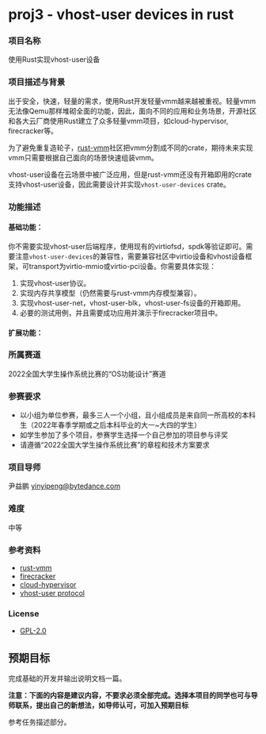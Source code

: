# proj3 - vhost-user devices in rust
### 项目名称
使用Rust实现vhost-user设备

### 项目描述与背景
出于安全，快速，轻量的需求，使用Rust开发轻量vmm越来越被重视。轻量vmm无法像Qemu那样堆砌全面的功能，因此，面向不同的应用和业务场景，开源社区和各大云厂商使用Rust建立了众多轻量vmm项目，如cloud-hypervisor, firecracker等。

为了避免重复造轮子，[rust-vmm](https://github.com/rust-vmm)社区把vmm分割成不同的crate，期待未来实现vmm只需要根据自己面向的场景快速组装vmm。

vhost-user设备在云场景中被广泛应用，但是rust-vmm还没有开箱即用的crate支持vhost-user设备，因此需要设计并实现`vhost-user-devices` crate。

### 功能描述

#### 基础功能：

你不需要实现vhost-user后端程序，使用现有的virtiofsd，spdk等验证即可。需要注意`vhost-user-devices`的兼容性，需要兼容社区中virtio设备和vhost设备框架，可transport为virtio-mmio或virtio-pci设备。你需要具体实现：

1. 实现vhost-user协议。
2. 实现内存共享模型（仍然需要与rust-vmm内存模型兼容）。
3. 实现vhost-user-net，vhost-user-blk，vhost-user-fs设备的开箱即用。
4. 必要的测试用例，并且需要成功应用并演示于firecracker项目中。


#### 扩展功能：


### 所属赛道

2022全国大学生操作系统比赛的“OS功能设计”赛道



### 参赛要求

- 以小组为单位参赛，最多三人一个小组，且小组成员是来自同一所高校的本科生（2022年春季学期或之后本科毕业的大一~大四的学生）
- 如学生参加了多个项目，参赛学生选择一个自己参加的项目参与评奖
- 请遵循“2022全国大学生操作系统比赛”的章程和技术方案要求



### 项目导师

尹益鹏 yinyipeng@bytedance.com


### 难度

中等


### 参考资料
- [rust-vmm](https://github.com/rust-vmm)
- [firecracker](https://github.com/firecracker-microvm/firecracker)
- [cloud-hypervisor](https://github.com/cloud-hypervisor/cloud-hypervisor)
- [vhost-user protocol](https://qemu.readthedocs.io/en/latest/interop/vhost-user.html)

### License

* [GPL-2.0](https://opensource.org/licenses/GPL-2.0)



## 预期目标

完成基础的开发并输出说明文档一篇。

**注意：下面的内容是建议内容，不要求必须全部完成。选择本项目的同学也可与导师联系，提出自己的新想法，如导师认可，可加入预期目标**

参考任务描述部分。